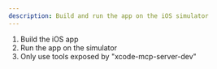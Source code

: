 ```yaml
---
description: Build and run the app on the iOS simulator
---
```


1. Build the iOS app
2. Run the app on the simulator
3. Only use tools exposed by "xcode-mcp-server-dev"